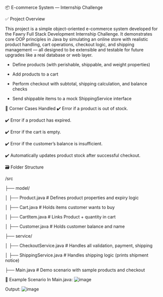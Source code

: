📦 E-commerce System — Internship Challenge

✅ Project Overview

This project is a simple object-oriented e-commerce system developed for the Fawry Full Stack Development Internship Challenge.
It demonstrates core OOP principles in Java by simulating an online store with realistic product handling, cart operations, checkout logic, and shipping management — all designed to be extensible and testable for future upgrades like a real database or web layer.

* Define products (with perishable, shippable, and weight properties)

* Add products to a cart

* Perform checkout with subtotal, shipping calculation, and balance checks

* Send shippable items to a mock ShippingService interface


🧩 Corner Cases Handled
✔️ Error if a product is out of stock.

✔️ Error if a product has expired.

✔️ Error if the cart is empty.

✔️ Error if the customer’s balance is insufficient.

✔️ Automatically updates product stock after successful checkout.

🗃️ Folder Structure

/src
 
 ├── model/

 │   ├── Product.java         # Defines product properties and expiry logic
 
 │   ├── Cart.java            # Holds items customer wants to buy
 
 │   ├── CartItem.java        # Links Product + quantity in cart
 
 │   ├── Customer.java        # Holds customer balance and name
 
 ├── service/
 
 │   ├── CheckoutService.java # Handles all validation, payment, shipping
 
 │   ├── ShippingService.java # Handles shipping logic (prints shipment notice)
 
 
 ├── Main.java                # Demo scenario with sample products and checkout


📄 Example Scenario
In Main.java:
![image](https://github.com/user-attachments/assets/89eed8db-7cf2-42b3-9175-578bb0528646)

Output:
![image](https://github.com/user-attachments/assets/eb4eccf0-533b-4df2-a17c-dabb4b28ccb6)

